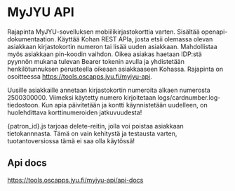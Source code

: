 # MyJYU API

Rajapinta MyJYU-sovelluksen mobiilikirjastokorttia varten. Sisältää openapi-dokumentaation. Käyttää Kohan REST APIa, josta etsii olemassa olevan asiakkaan kirjastokortin numeron tai lisää uuden asiakkaan. Mahdollistaa myös asiakkaan pin-koodin vaihdon. Oikea asiakas haetaan IDP:stä pyynnön mukana tulevan Bearer tokenin avulla ja yhdistetään henkilötunnuksen perusteella oikeaan asiakkaaseen Kohassa.
Rajapinta on osoitteessa https://tools.oscapps.jyu.fi/myjyu-api.

Uusille asiakkaille annetaan kirjastokortin numeroita alkaen numerosta 2500300000. Viimeksi käytetty numero kirjoitetaan logs/cardnumber.log-tiedostoon. Kun apia päivitetään ja kontti käynnistetään uudelleen, on huolehdittava korttinumeroiden jatkuvuudesta!

{patron_id}.js tarjoaa delete-reitin, jolla voi poistaa asiakkaan tietokannnasta. Tämä on vain kehitystä ja testausta varten, tuotantoversiossa tämä ei saa olla käytössä!

## Api docs
https://tools.oscapps.jyu.fi/myjyu-api/api-docs